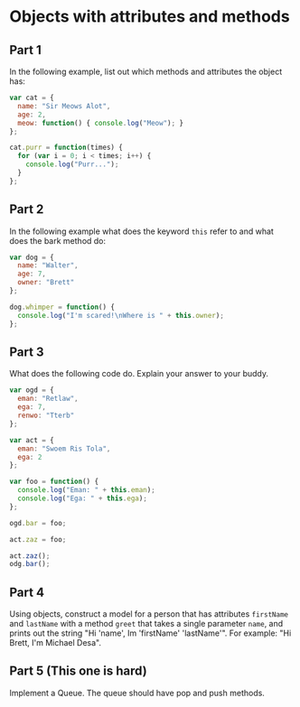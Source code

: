 # Objects with attributes and methods

## Part 1
In the following example, list out which methods and attributes the object has:

```js
var cat = {
  name: "Sir Meows Alot",
  age: 2,
  meow: function() { console.log("Meow"); }
};

cat.purr = function(times) {
  for (var i = 0; i < times; i++) {
    console.log("Purr...");
  }
};
```

## Part 2
In the following example what does the keyword `this` refer to and what does the bark method do:

```js
var dog = {
  name: "Walter",
  age: 7,
  owner: "Brett"
};

dog.whimper = function() {
  console.log("I'm scared!\nWhere is " + this.owner);
};
```

## Part 3
What does the following code do. Explain your answer to your buddy.

```js
var ogd = {
  eman: "Retlaw",
  ega: 7,
  renwo: "Tterb"
};

var act = {
  eman: "Swoem Ris Tola",
  ega: 2
};

var foo = function() {
  console.log("Eman: " + this.eman);
  console.log("Ega: " + this.ega);
};

ogd.bar = foo;

act.zaz = foo;

act.zaz();
odg.bar();
```

## Part 4
Using objects, construct a model for a person that has attributes `firstName` and `lastName` with a method `greet` that takes a single parameter `name`, and prints out the string "Hi 'name', Im 'firstName' 'lastName'". For example: "Hi Brett, I'm Michael Desa".

## Part 5 (This one is hard)
Implement a Queue. The queue should have pop and push methods.
